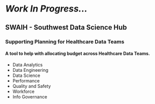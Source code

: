 # *****Work In Progress...*****
## SWAIH - Southwest Data Science Hub

### Supporting Planning for Healthcare Data Teams

#### A tool to help with allocating budget across Healthcare Data Teams.
- Data Analytics
- Data Engineering
- Data Science
- Performance
- Quality and Safety
- Workforce
- Info Governance



